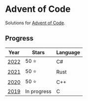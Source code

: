 # Advent of Code
Solutions for [Advent of Code](https://adventofcode.com/).

## Progress
| Year | Stars | Language |
|------|-------|----------|
| [2022](/2022) | 50 ⭐  | C#       |
| [2021](/2021) | 50 ⭐  | Rust     |
| [2020](/2020) | 50 ⭐  | C++      |
| [2019](/2019) | In progress  | C      |
